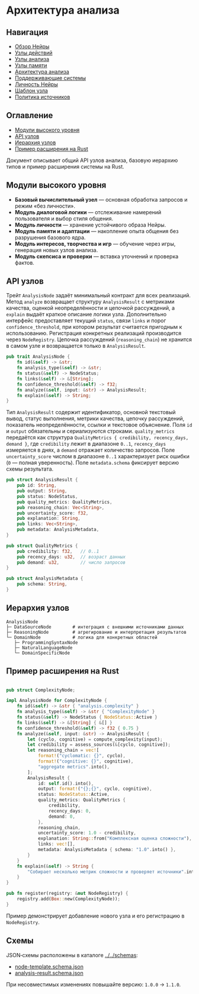# Архитектура анализа

## Навигация
- [Обзор Нейры](README.md)
- [Узлы действий](action-nodes.md)
- [Узлы анализа](analysis-nodes.md)
- [Узлы памяти](memory-nodes.md)
- [Архитектура анализа](analysis-architecture.md)
- [Поддерживающие системы](support-systems.md)
- [Личность Нейры](personality.md)
- [Шаблон узла](node-template.md)
- [Политика источников](source-policy.md)

## Оглавление
- [Модули высокого уровня](#модули-высокого-уровня)
- [API узлов](#api-узлов)
- [Иерархия узлов](#иерархия-узлов)
- [Пример расширения на Rust](#пример-расширения-на-rust)


Документ описывает общий API узлов анализа, базовую иерархию типов и пример расширения системы на Rust.

## Модули высокого уровня

- **Базовый вычислительный узел** — основная обработка запросов и режим «без личности».
- **Модуль диалоговой логики** — отслеживание намерений пользователя и выбор стиля общения.
- **Модуль личности** — хранение устойчивого образа Нейры.
- **Модуль памяти и адаптации** — накопление опыта общения без разрушения базового ядра.
- **Модуль интересов, творчества и игр** — обучение через игры, генерация новых узлов анализа.
- **Модуль скепсиса и проверки** — вставка уточнений и проверка фактов.


## API узлов

Трейт `AnalysisNode` задаёт минимальный контракт для всех реализаций. Метод `analyze` возвращает структуру `AnalysisResult` с метриками качества, оценкой неопределённости и цепочкой рассуждений, а `explain` выдаёт краткое описание логики узла. Дополнительно интерфейс предоставляет текущий `status`, связи `links` и порог `confidence_threshold`, при котором результат считается пригодным к использованию. Регистрация конкретных реализаций производится через `NodeRegistry`. Цепочка рассуждений (`reasoning_chain`) не хранится в самом узле и возвращается только в `AnalysisResult`.

```rust
pub trait AnalysisNode {
    fn id(&self) -> &str;
    fn analysis_type(&self) -> &str;
    fn status(&self) -> NodeStatus;
    fn links(&self) -> &[String];
    fn confidence_threshold(&self) -> f32;
    fn analyze(&self, input: &str) -> AnalysisResult;
    fn explain(&self) -> String;
}
```

Тип `AnalysisResult` содержит идентификатор, основной текстовый вывод, статус выполнения, метрики качества, цепочку рассуждений, показатель неопределённости, ссылки и текстовое объяснение. Поля `id` и `output` обязательны и сериализуются строками. `quality_metrics` передаётся как структура `QualityMetrics { credibility, recency_days, demand }`, где `credibility` лежит в диапазоне `0..1`, `recency_days` измеряется в днях, а `demand` отражает количество запросов. Поле `uncertainty_score` числом в диапазоне `0..1` характеризует риск ошибки (`0` — полная уверенность). Поле `metadata.schema` фиксирует версию схемы результата.

```rust
pub struct AnalysisResult {
    pub id: String,
    pub output: String,
    pub status: NodeStatus,
    pub quality_metrics: QualityMetrics,
    pub reasoning_chain: Vec<String>,
    pub uncertainty_score: f32,
    pub explanation: String,
    pub links: Vec<String>,
    pub metadata: AnalysisMetadata,
}

pub struct QualityMetrics {
    pub credibility: f32,   // 0..1
    pub recency_days: u32,  // возраст данных
    pub demand: u32,        // число запросов
}

pub struct AnalysisMetadata {
    pub schema: String,
}
```

## Иерархия узлов

```text
AnalysisNode
├─ DataSourceNode        # интеграция с внешними источниками данных
├─ ReasoningNode         # агрегирование и интерпретация результатов
└─ DomainNode            # логика для конкретных областей
   ├─ ProgrammingSyntaxNode
   ├─ NaturalLanguageNode
   └─ DomainSpecificNode
```

## Пример расширения на Rust

```rust

pub struct ComplexityNode;

impl AnalysisNode for ComplexityNode {
    fn id(&self) -> &str { "analysis.complexity" }
    fn analysis_type(&self) -> &str { "ComplexityNode" }
    fn status(&self) -> NodeStatus { NodeStatus::Active }
    fn links(&self) -> &[String] { &[] }
    fn confidence_threshold(&self) -> f32 { 0.75 }
    fn analyze(&self, input: &str) -> AnalysisResult {
        let (cyclo, cognitive) = compute_complexity(input);
        let credibility = assess_sources(&[cyclo, cognitive]);
        let reasoning_chain = vec![
            format!("cyclomatic: {}", cyclo),
            format!("cognitive: {}", cognitive),
            "aggregate metrics".into(),
        ];
        AnalysisResult {
            id: self.id().into(),
            output: format!("{};{}", cyclo, cognitive),
            status: NodeStatus::Active,
            quality_metrics: QualityMetrics {
                credibility,
                recency_days: 0,
                demand: 0,
            },
            reasoning_chain,
            uncertainty_score: 1.0 - credibility,
            explanation: String::from("Комплексная оценка сложности"),
            links: vec![],
            metadata: AnalysisMetadata { schema: "1.0".into() },
        }
    }
    fn explain(&self) -> String {
        "Собирает несколько метрик сложности и проверяет источники".into()
    }
}

pub fn register(registry: &mut NodeRegistry) {
    registry.add(Box::new(ComplexityNode));
}
```

Пример демонстрирует добавление нового узла и его регистрацию в `NodeRegistry`.

## Схемы

JSON‑схемы расположены в каталоге [../../schemas](../../schemas):
- [node-template.schema.json](../../schemas/node-template.schema.json)
- [analysis-result.schema.json](../../schemas/analysis-result.schema.json)

При несовместимых изменениях повышайте версию: `1.0.0` → `1.1.0`.
